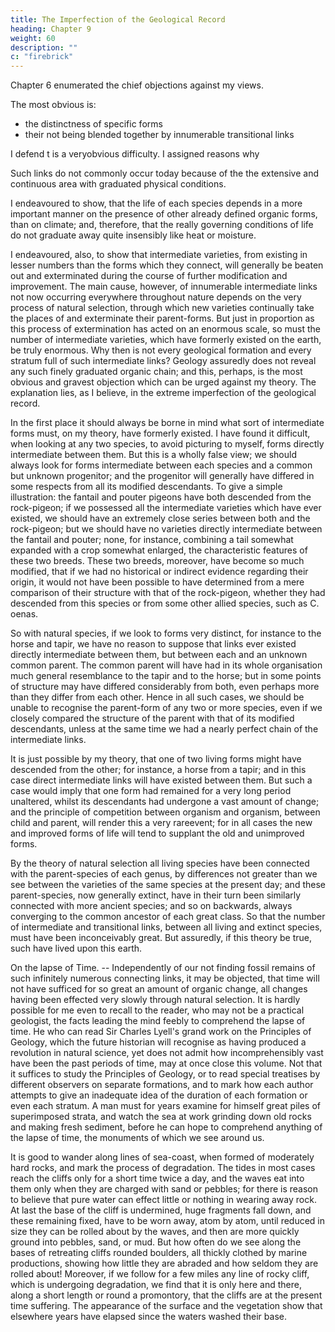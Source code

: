 ```yaml
---
title: The Imperfection of the Geological Record
heading: Chapter 9
weight: 60
description: ""
c: "firebrick"
---
```



<!-- On the absence of intermediate varieties at the present day -- On the nature of extinct intermediate
varieties; on their number -- On the vast lapse of time, as inferred from the rate of deposition and of
denudation -- On the poorness of our palaeontological collections -- On the intermittence of
geological formations -- On the absence of intermediate varieties in any one formation -- On the
sudden appearance of groups of species -- On their sudden appearance in the lowest known
fossiliferous strata. -->


Chapter 6 enumerated the chief objections against my views.

The most obvious is: 
- the distinctness of specific forms
- their not being blended together by innumerable transitional links

I defend t
 is a veryobvious difficulty. I assigned reasons why 

Such links do not commonly occur today because of the the extensive and continuous area with graduated physical conditions.

<!--  at the present day,
under the circumstances apparently most favourable for their presence, namely on  -->

 I endeavoured to show, that the life of each
species depends in a more important manner on the presence of other already defined organic
forms, than on climate; and, therefore, that the really governing conditions of life do not graduate
away quite insensibly like heat or moisture. 
 
I endeavoured, also, to show that intermediate varieties, from existing in lesser numbers than the forms which they connect, will generally be beaten out and exterminated during the course of further modification and improvement. The main
cause, however, of innumerable intermediate links not now occurring everywhere throughout
nature depends on the very process of natural selection, through which new varieties continually
take the places of and exterminate their parent-forms. But just in proportion as this process of
extermination has acted on an enormous scale, so must the number of intermediate varieties, which
have formerly existed on the earth, be truly enormous. Why then is not every geological formation
and every stratum full of such intermediate links? Geology assuredly does not reveal any such
finely graduated organic chain; and this, perhaps, is the most obvious and gravest objection which
can be urged against my theory. The explanation lies, as I believe, in the extreme imperfection of
the geological record.


In the first place it should always be borne in mind what sort of intermediate forms must, on my
theory, have formerly existed. I have found it difficult, when looking at any two species, to avoid
picturing to myself, forms directly intermediate between them. But this is a wholly false view; we
should always look for forms intermediate between each species and a common but unknown
progenitor; and the progenitor will generally have differed in some respects from all its modified
descendants. To give a simple illustration: the fantail and pouter pigeons have both descended
from the rock-pigeon; if we possessed all the intermediate varieties which have ever existed, we
should have an extremely close series between both and the rock-pigeon; but we should have no
varieties directly intermediate between the fantail and pouter; none, for instance, combining a tail
somewhat expanded with a crop somewhat enlarged, the characteristic features of these two breeds.
These two breeds, moreover, have become so much modified, that if we had no historical or
indirect evidence regarding their origin, it would not have been possible to have determined from a
mere comparison of their structure with that of the rock-pigeon, whether they had descended from
this species or from some other allied species, such as C. oenas.

So with natural species, if we look to forms very distinct, for instance to the horse and tapir, we
have no reason to suppose that links ever existed directly intermediate between them, but between
each and an unknown common parent. The common parent will have had in its whole organisation
much general resemblance to the tapir and to the horse; but in some points of structure may have
differed considerably from both, even perhaps more than they differ from each other. Hence in all
such cases, we should be unable to recognise the parent-form of any two or more species, even if
we closely compared the structure of the parent with that of its modified descendants, unless at the
same time we had a nearly perfect chain of the intermediate links.

It is just possible by my theory, that one of two living forms might have descended from the other;
for instance, a horse from a tapir; and in this case direct intermediate links will have existed
between them. But such a case would imply that one form had remained for a very long period
unaltered, whilst its descendants had undergone a vast amount of change; and the principle of
competition between organism and organism, between child and parent, will render this a very rareevent; for in all cases the new and improved forms of life will tend to supplant the old and
unimproved forms.

By the theory of natural selection all living species have been connected with the parent-species of
each genus, by differences not greater than we see between the varieties of the same species at the
present day; and these parent-species, now generally extinct, have in their turn been similarly
connected with more ancient species; and so on backwards, always converging to the common
ancestor of each great class. So that the number of intermediate and transitional links, between all
living and extinct species, must have been inconceivably great. But assuredly, if this theory be
true, such have lived upon this earth.

On the lapse of Time. -- Independently of our not finding fossil remains of such infinitely
numerous connecting links, it may be objected, that time will not have sufficed for so great an
amount of organic change, all changes having been effected very slowly through natural selection.
It is hardly possible for me even to recall to the reader, who may not be a practical geologist, the
facts leading the mind feebly to comprehend the lapse of time. He who can read Sir Charles Lyell's
grand work on the Principles of Geology, which the future historian will recognise as having
produced a revolution in natural science, yet does not admit how incomprehensibly vast have been
the past periods of time, may at once close this volume. Not that it suffices to study the Principles
of Geology, or to read special treatises by different observers on separate formations, and to mark
how each author attempts to give an inadequate idea of the duration of each formation or even each
stratum. A man must for years examine for himself great piles of superimposed strata, and watch
the sea at work grinding down old rocks and making fresh sediment, before he can hope to
comprehend anything of the lapse of time, the monuments of which we see around us.

It is good to wander along lines of sea-coast, when formed of moderately hard rocks, and mark the
process of degradation. The tides in most cases reach the cliffs only for a short time twice a day,
and the waves eat into them only when they are charged with sand or pebbles; for there is reason to
believe that pure water can effect little or nothing in wearing away rock. At last the base of the
cliff is undermined, huge fragments fall down, and these remaining fixed, have to be worn away,
atom by atom, until reduced in size they can be rolled about by the waves, and then are more
quickly ground into pebbles, sand, or mud. But how often do we see along the bases of retreating
cliffs rounded boulders, all thickly clothed by marine productions, showing how little they are
abraded and how seldom they are rolled about! Moreover, if we follow for a few miles any line of
rocky cliff, which is undergoing degradation, we find that it is only here and there, along a short
length or round a promontory, that the cliffs are at the present time suffering. The appearance of
the surface and the vegetation show that elsewhere years have elapsed since the waters washed
their base.

